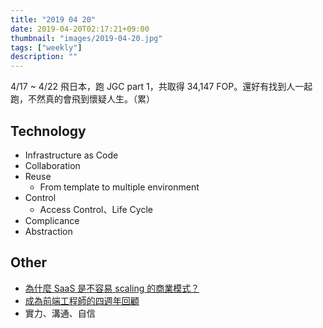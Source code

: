 ```yaml
---
title: "2019 04 20"
date: 2019-04-20T02:17:21+09:00
thumbnail: "images/2019-04-20.jpg"
tags: ["weekly"]
description: ""
---
```


4/17 ~ 4/22 飛日本，跑 JGC part 1，共取得 34,147 FOP。還好有找到人一起跑，不然真的會飛到懷疑人生。（累）

## Technology

* Infrastructure as Code
 * Collaboration
 * Reuse
     * From template to multiple environment
 * Control
     * Access Control、Life Cycle
 * Complicance
 * Abstraction

## Other

* [為什麼 SaaS 是不容易 scaling 的商業模式？](https://foolishbits.com/為什麼-saas-是不容易-scaling-的商業模式-c99f28cd9500)
* [成為前端工程師的四週年回顧](https://medium.com/hulis-blog/4-years-review-7fb7edc52687)
 * 實力、溝通、自信
